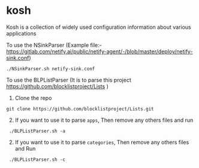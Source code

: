 # kosh

Kosh is a collection of widely used configuration information about various applications


To use the NSinkParser 
(Example file:- https://gitlab.com/netify.ai/public/netify-agent/-/blob/master/deploy/netify-sink.conf)
```
./NSinkParser.sh netify-sink.conf
```
To use the BLPListParser (It is to parse this project https://github.com/blocklistproject/Lists )

1. Clone the repo
```
git clone https://github.com/blocklistproject/Lists.git
```
2. If you want to use it to parse `apps`, Then remove any others files and run
```
 ./BLPListParser.sh -a
``` 
2. If you want to use it to parse `categories`, Then remove any others files and Run
```
 ./BLPListParser.sh -c
```
